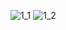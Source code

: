 ![1_1](https://github.com/cyber-robot1/Mastering-4-critical-SKILLS-using-CPP-17-course/assets/76911827/b03ef6ff-c015-4fdd-8b70-b4c1cc988dab)
![1_2](https://github.com/cyber-robot1/Mastering-4-critical-SKILLS-using-CPP-17-course/assets/76911827/940d827e-42f8-4a30-b796-b9160e7825e8)
